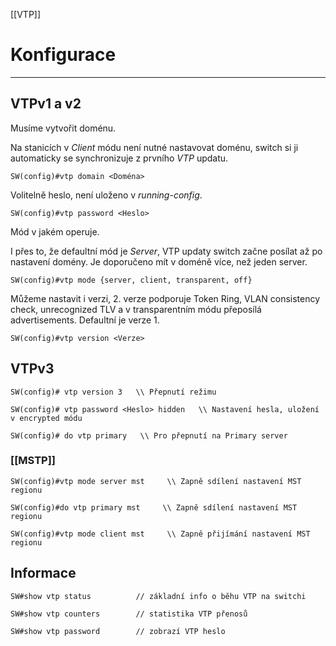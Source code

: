 [[VTP]]
# Konfigurace
---

## VTPv1 a v2

Musíme vytvořit doménu.

Na stanicích v *Client* módu není nutné nastavovat doménu, switch si ji automaticky se synchronizuje z prvního *VTP* updatu.

```
SW(config)#vtp domain <Doména>
```                                                            

Volitelně heslo, není uloženo v *running-config*.

```
SW(config)#vtp password <Heslo>
```                                                

Mód v jakém operuje.

I přes to, že defaultní mód je *Server*, VTP updaty switch začne posílat až po nastavení domény.
Je doporučeno mít v doméně více, než jeden server.

```
SW(config)#vtp mode {server, client, transparent, off}
```                     

Můžeme nastavit i verzi, 2. verze podporuje Token Ring, VLAN consistency check, unrecognized TLV a v transparentním módu přeposílá advertisements.
Defaultní je verze 1.

```
SW(config)#vtp version <Verze>
```               

## VTPv3

```
SW(config)# vtp version 3   \\ Přepnutí režimu
```
```
SW(config)# vtp password <Heslo> hidden   \\ Nastavení hesla, uložení v encrypted módu
```
```
SW(config)# do vtp primary   \\ Pro přepnutí na Primary server
```

### [[MSTP]]

```
SW(config)#vtp mode server mst     \\ Zapně sdílení nastavení MST regionu
```

```
SW(config)#do vtp primary mst     \\ Zapně sdílení nastavení MST regionu
```

```
SW(config)#vtp mode client mst     \\ Zapně přijímání nastavení MST regionu
```

## Informace

```
SW#show vtp status          // základní info o běhu VTP na switchi
```         
```
SW#show vtp counters        // statistika VTP přenosů
```                                      
```
SW#show vtp password        // zobrazí VTP heslo
```


